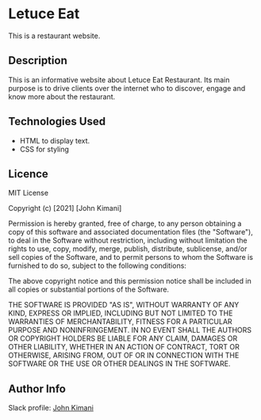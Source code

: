 # Letuce Eat

This is a restaurant website.

## Description
This is an informative website about Letuce Eat Restaurant. Its main purpose is to drive clients over the internet who to discover, engage and know more about the restaurant.

## Technologies Used
* HTML to display text.
* CSS for styling

## Licence
MIT License

Copyright (c) [2021] [John Kimani]

Permission is hereby granted, free of charge, to any person obtaining a copy of this software and associated documentation files (the "Software"), to deal in the Software without restriction, including without limitation the rights to use, copy, modify, merge, publish, distribute, sublicense, and/or sell copies of the Software, and to permit persons to whom the Software is furnished to do so, subject to the following conditions:

The above copyright notice and this permission notice shall be included in all copies or substantial portions of the Software.

THE SOFTWARE IS PROVIDED "AS IS", WITHOUT WARRANTY OF ANY KIND, EXPRESS OR IMPLIED, INCLUDING BUT NOT LIMITED TO THE WARRANTIES OF MERCHANTABILITY, FITNESS FOR A PARTICULAR PURPOSE AND NONINFRINGEMENT. IN NO EVENT SHALL THE AUTHORS OR COPYRIGHT HOLDERS BE LIABLE FOR ANY CLAIM, DAMAGES OR OTHER LIABILITY, WHETHER IN AN ACTION OF CONTRACT, TORT OR OTHERWISE, ARISING FROM, OUT OF OR IN CONNECTION WITH THE SOFTWARE OR THE USE OR OTHER DEALINGS IN THE SOFTWARE.

## Author Info

Slack profile: [John Kimani](https://app.slack.com/client/T0101L740P4/C010GLANY3A)